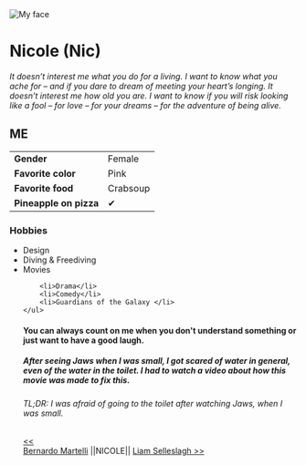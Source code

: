  <!DOCTYPE html>
<html lang="en"> 

<head>


</head>

<body>
<img src="https://avatars0.githubusercontent.com/u/53224395?s=460&amp;v=4" alt="My face">


<h1>Nicole (Nic)</h1>
<p><i>It doesn’t interest me what you do for a living. 
 I want to know what you ache for – and if you dare to dream of meeting your heart’s longing. It doesn’t interest me how old you are. 
 I want to know if you will risk looking like a fool – for love – for your dreams – for the adventure of being alive.</i></p>
<h2> ME </h2>
<table>
	<tr>
		<td> <strong>Gender</strong> </td>
		<td> Female </td>
	</tr>
	<tr>
		<td> <strong>Favorite color</strong> </td>
		<td> Pink </td>
	</tr>
	<tr>
		<td> <strong>Favorite food</strong> </td>
		<td> Crabsoup </td>
	</tr>
	<tr>
		<td> <strong>Pineapple on pizza</strong> </td>
		<td>&#10004;</td>
	</tr>
</table>

<h3>Hobbies</h3>
	<ul>
		<li>Design</li>
		<li>Diving & Freediving </li>
		<li>Movies</li>
	
		<li>Drama</li>
		<li>Comedy</li>
		<li>Guardians of the Galaxy </li>
	</ul>

<h4> You can always count on me when you don't understand something or just want to have a good laugh. </h4>

<h5> After seeing Jaws when I was small, I got scared of water in general, even of the water in the toilet. I had to watch a video about how this movie was made to fix this. </h5>

<h6> TL;DR: I was afraid of going to the toilet after watching Jaws, when I was small. </h6>

 <a href="https://github.com/bermarte/challenge-repository-name/blob/master/whoami.md">&lt;&lt;  
 Bernardo Martelli</a> 
||NICOLE||
<a href="https://github.com/Liam-Selleslagh/Info-corner/blob/master/README.md"> Liam Selleslagh >> 
</a>

</body>
</html> 
